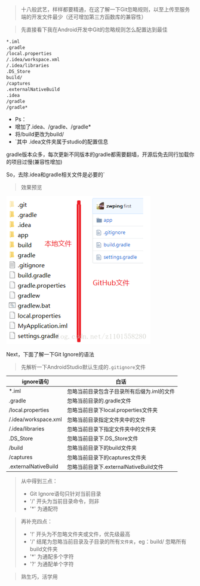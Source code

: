 > 十八般武艺，样样都要精通，在这了解一下Git忽略规则，以至上传至服务端的开发文件最少（还可增加第三方函数库的兼容性）

> 先直接看下我在Android开发中Git的忽略规则怎么配置达到最佳

```
*.iml
.gradle
/local.properties
/.idea/workspace.xml
/.idea/libraries
.DS_Store
build/
/captures
.externalNativeBuild
.idea
/gradle
/gradle*
```
- Ps：
- 增加了.idea、/gradle、/gradle*
- 将/build更改为build/
- `其中 .idea文件夹属于studio的配置信息

gradle版本众多，每次更新不同版本的gradle都需要翻墙，开源后免去同行加载你的项目过慢(兼容性增加)

So，去除.idea和gradle相关文件是必要的`
>  效果预览

![修改了Git Ignore后文件列表对比](https://github.com/zwping-win/RESOURCES/blob/master/android/%E4%BF%AE%E6%94%B9%E4%BA%86GitIgnore%E5%90%8E%E6%96%87%E4%BB%B6%E5%88%97%E8%A1%A8%E5%AF%B9%E6%AF%94%E5%9B%BE%E7%89%87.png?raw=true)


Next，下面了解一下Git Ignore的语法

> 先解析一下AndroidStudio默认生成的`.gitignore`文件

| ignore语句 | 白话 |
| --- | --- |
| *.iml | 忽略当前目录包含子目录所有后缀为.iml的文件 |
| .gradle | 忽略当前目录的.gradle文件 |
| /local.properties| 忽略当前目录下local.properties文件夹 |
| /.idea/workspace.xml| 忽略当前目录指定文件夹中的文件 |
| /.idea/libraries| 忽略当前目录下指定文件夹中的文件夹 |
| .DS_Store| 忽略当前目录下.DS_Store文件 |
| /build| 忽略当前目录下的build文件夹 |
| /captures| 忽略当前目录下的captures文件夹 |
| .externalNativeBuild| 忽略当前目录下.externalNativeBuild文件 |

> 从中得到三点：
> 
> - Git Ignore语句只针对当前目录
> - '/' 开头为当前目录命令，则非
> - '*' 为通配符

> 再补充四点：
> 
> - '!' 开头为不忽略文件夹或文件，优先级最高
> - '/' 结尾为忽略当前目录及子目录的所有`文件夹`，eg：build/ 忽略所有build文件夹
> - '*' 为通配多个字符
> - '?' 为通配单个字符


>熟生巧，活学用